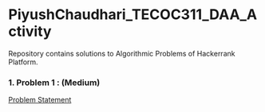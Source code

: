 # PiyushChaudhari_TECOC311_DAA_Activity
Repository contains solutions to Algorithmic Problems of Hackerrank Platform.
 

### 1. Problem 1 : (Medium)
[Problem Statement](http://www.hackerrank.com/challenges/the-time-in-words/problem)

